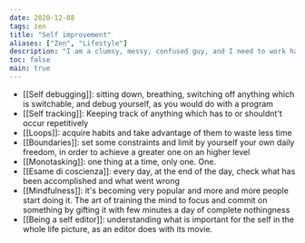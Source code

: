 ```yaml
---
date: 2020-12-08
tags: zen
title: "Self improvement"
aliases: ["Zen", "Lifestyle"]
description: "I am a clumsy, messy, confused guy, and I need to work hard to achieve a result a more determined guy may accomplish in much less time and with greater ease. Below are some of the practices I adopt do be more self-aware, and to grow both physically and spiritually"
toc: false
main: true
---
```

- [[Self debugging]]: sitting down, breathing, switching off anything which is switchable, and debug yourself, as you would do with a program
- [[Self tracking]]: Keeping track of anything which has to or shouldnt't occur repetitively
- [[Loops]]: acquire habits and take advantage of them to waste less time
- [[Boundaries]]: set some constraints and limit by yourself your own daily freedom, in order to achieve a greater one on an higher level
- [[Monotasking]]: one thing at a time, only one. One.
- [[Esame di coscienza]]: every day, at the end of the day, check what has been accomplished and what went wrong
- [[Mindfulness]]: it's becoming very popular and more and more people start doing it. The art of training the mind to focus and commit on something by gifting it with few minutes a day of complete nothingness
- [[Being a self editor]]: understanding what is important for the self in the whole life picture, as an editor does with its movie.